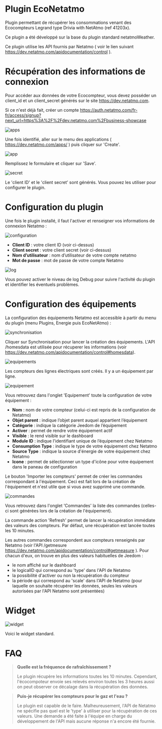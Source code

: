# Plugin EcoNetatmo

Plugin permettant de récupérer les consommations venant des Ecocompteurs Legrand type Drivia with NetAtmo (ref 41203x).

Ce plugin a été développé sur la base du plugin standard netatmoWeather.

Ce plugin utilise les API fournis par Netatmo ( voir le lien suivant <https://dev.netatmo.com/apidocumentation/control> ). 

# Récupération des informations de connexion

Pour accéder aux données de votre Ecocompteur, vous devez posséder un client\_id et un client\_secret générés sur le site <https://dev.netatmo.com>.

Si ce n'est déjà fait, créer un compte <https://auth.netatmo.com/fr-fr/access/signup?next_url=https%3A%2F%2Fdev.netatmo.com%2Fbusiness-showcase>

![apps](../images/apps.png)

Une fois identifié, aller sur le menu des applications ( <https://dev.netatmo.com/apps/> ) puis cliquer sur 'Create'. 

![app](../images/app.png)

Remplissez le formulaire et cliquer sur 'Save'.

![secret](../images/secret.png)

Le 'client ID' et le 'client secret' sont générés. Vous pouvez les utiliser pour configurer le plugin.

# Configuration du plugin

Une fois le plugin installé, il faut l'activer et renseigner vos informations de connexion Netatmo :

![configuration](../images/configuration.png)

-   **Client ID** : votre client ID (voir ci-dessus)
-   **Client secret** : votre client secret (voir ci-dessus)
-   **Nom d’utilisateur** : nom d’utilisateur de votre compte netatmo
-   **Mot de passe** : mot de passe de votre compte Netatmo

![log](../images/log.png)

Vous pouvez activer le niveau de log Debug pour suivre l'activité du plugin et identifier les éventuels problèmes.

# Configuration des équipements

La configuration des équipements Netatmo est accessible à partir du menu du plugin (menu Plugins, Energie puis EcoNetAtmo) :

![synchronisation](../images/synchronisation.png)

Cliquer sur Synchronisation pour lancer la création des équipements. L'API /homesdata est utilisée pour récuperer les informations (voir <https://dev.netatmo.com/apidocumentation/control#homesdata>).

![equipements](../images/equipements.png)

Les compteurs des lignes électriques sont créés. Il y a un équipement par ligne. 

![equipement](../images/equipement.png)

Vous retrouvez dans l'onglet 'Equipement' toute la configuration de votre équipement :

-   **Nom** : nom de votre compteur (celui-ci est repris de la configuration de Netatmo)
-   **Objet parent** : indique l’objet parent auquel appartient l’équipement
-   **Catégorie** : indique la catégorie Jeedom de l’équipement
-   **Activer** : permet de rendre votre équipement actif
-   **Visible** : le rend visible sur le dashboard
-   **Module ID** : indique l'identifiant unique de l’équipement chez Netatmo
-   **Consumption Type** : indique le type de votre équipement chez Netatmo
-   **Source Type** : indique la source d'énergie de votre équipement chez Netatmo
-   **Icone** : permet de sélectionner un type d'icône pour votre équipement dans le paneau de configuration
  
  Le bouton 'Importer les compteurs' permet de créer les commandes correspondant à l'équipement. Ceci est fait lors de la création de l'équipement et n'est utile que si vous avez supprimé une commande.

  ![commandes](../images/commandes.png)

Vous retrouvez dans l'onglet 'Commandes' la liste des commandes (celles-ci sont générées lors de la création de l'équipement).

La commande action 'Refresh' permet de lancer la récupération immédiate des valeurs des compteurs. Par défaut, une récupération est lancée toutes les 10 minutes.

Les autres commandes correspondent aux compteurs renseignés par Netatmo (voir l'API /getmesure <https://dev.netatmo.com/apidocumentation/control#getmeasure> ). Pour chacun d'eux, on trouve en plus des valeurs habituelles de Jeedom : 

-   le nom affiché sur le dashboard
-   le logicalID qui correspond au 'type' dans l'API de Netatmo
-   la possibilité d'activer ou non la récupération du compteur
-   la période qui correspond au 'scale' dans l'API de Netatmo (pour laquelle on souhaite récupérer les données, seules les valeurs autorisées par l'API Netatmo sont présentées)

# Widget

![widget](../images/widget.png)

Voici le widget standard. 

# FAQ

>**Quelle est la fréquence de rafraîchissement ?**
>
>Le plugin récupère les informations toutes les 10 minutes. Cependant, l'écocompoteur envoie ses relevés environ toutes les 3 heures aussi on peut observer ce décalage dans la récupération des données.

>**Puis-je récupérer les compteurs pour le gaz et l'eau ?**
>
>Le plugin est capable de le faire. Malheureusement, l'API de Netatmo ne spécifie pas quel est le 'type' à utiliser pour la récupération de ces valeurs. Une demande a été faite à l'équipe en charge du développement de l'API mais aucune réponse n'a encore été fournie.
